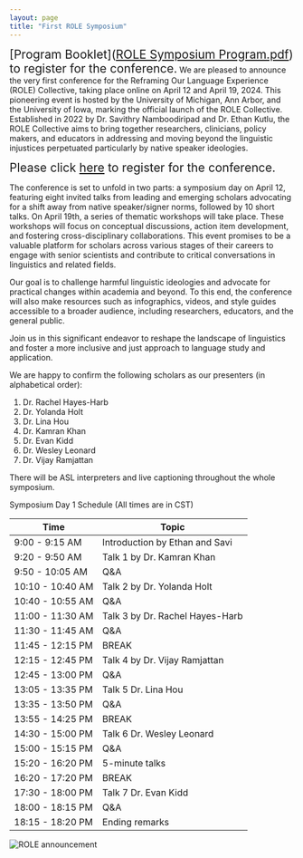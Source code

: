 ```yaml
---
layout: page
title: "First ROLE Symposium"
---
```


<span style="font-size:1.5em;">[Program Booklet]([ROLE Symposium Program.pdf](https://github.com/rolecollective/rolecollective.github.io/files/14953312/ROLE.Symposium.Program.pdf)) to register for the conference.</span>
We are pleased to announce the very first conference for the Reframing Our Language Experience (ROLE) Collective, taking place online on April 12 and April 19, 2024. This pioneering event is hosted by the University of Michigan, Ann Arbor, and the University of Iowa, marking the official launch of the ROLE Collective. Established in 2022 by Dr. Savithry Namboodiripad and Dr. Ethan Kutlu, the ROLE Collective aims to bring together researchers, clinicians, policy makers, and educators in addressing and moving beyond the linguistic injustices perpetuated particularly by native speaker ideologies. 

<span style="font-size:1.5em;">Please click [here](https://uiowa.zoom.us/meeting/register/tJAkdO6orTouHNUhOKAhD6MCXGLFIC9s9kDW#/registration) to register for the conference.</span>

The conference is set to unfold in two parts: a symposium day on April 12, featuring eight invited talks from leading and emerging scholars advocating for a shift away from native speaker/signer norms, followed by 10 short talks. On April 19th, a series of thematic workshops will take place. These workshops will focus on conceptual discussions, action item development, and fostering cross-disciplinary collaborations. This event promises to be a valuable platform for scholars across various stages of their careers to engage with senior scientists and contribute to critical conversations in linguistics and related fields.

Our goal is to challenge harmful linguistic ideologies and advocate for practical changes within academia and beyond. To this end, the conference will also make resources such as infographics, videos, and style guides accessible to a broader audience, including researchers, educators, and the general public.

Join us in this significant endeavor to reshape the landscape of linguistics and foster a more inclusive and just approach to language study and application.

We are happy to confirm the following scholars as our presenters (in alphabetical order):
1. Dr. Rachel Hayes-Harb 
2. Dr. Yolanda Holt 
3. Dr. Lina Hou
4. Dr. Kamran Khan 
5. Dr. Evan Kidd 
6. Dr. Wesley Leonard 
7. Dr. Vijay Ramjattan

There will be ASL interpreters and live captioning throughout the whole symposium.

Symposium Day 1 Schedule (All times are in CST)

| Time  | Topic |
| ---   | ---   |
|9:00  - 9:15  AM |	 Introduction by Ethan and Savi |
|9:20  - 9:50  AM |   Talk 1 by Dr. Kamran Khan|
|9:50  - 10:05 AM |  Q&A	|
|10:10 - 10:40 AM |  Talk 2 by Dr. Yolanda Holt|
|10:40 - 10:55 AM | Q&A	|
|11:00 - 11:30 AM |  Talk 3 by Dr. Rachel Hayes-Harb|
|11:30 - 11:45 AM |  Q&A	|
|11:45 - 12:15 PM |  BREAK|
|12:15 - 12:45 PM |  Talk 4 by Dr. Vijay Ramjattan|
|12:45 - 13:00 PM	| Q&A	|
|13:05 - 13:35 PM	| Talk 5	Dr. Lina Hou|
|13:35 - 13:50 PM |  Q&A	|
|13:55 - 14:25 PM |  BREAK|
|14:30 - 15:00 PM |  Talk 6 	Dr. Wesley Leonard|
|15:00 - 15:15 PM |  Q&A	|
|15:20 - 16:20 PM |  5-minute talks |
|16:20 - 17:20 PM |  BREAK	
|17:30 - 18:00 PM	| Talk 7	Dr. Evan Kidd|
|18:00 - 18:15 PM |  Q&A	|
|18:15 - 18:20 PM |  Ending remarks 	|

 ![ROLE announcement](https://github.com/rolecollective/rolecollective.github.io/assets/119703369/ca996cd0-835f-4c21-9f1c-65d1bcc59905)




